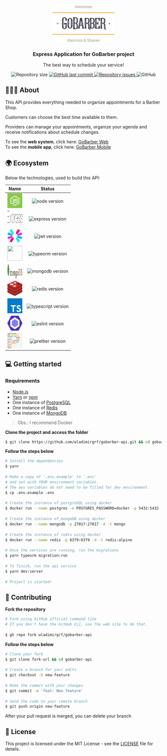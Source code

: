 <h1 align="center">
  <img alt="Logo" src=".github/assets/logo.svg" width="200px">
</h1>

<h3 align="center">
  Express Application for GoBarber project
</h3>

<p align="center">The best way to schedule your service!</p>

<p align="center">
  <img alt="Repository size" src="https://img.shields.io/github/repo-size/wladimirgrf/gobarber-api?color=%23FF9000">

  <a href="https://github.com/wladimirgrf/gobarber-api/commits/master">
    <img alt="GitHub last commit" src="https://img.shields.io/github/last-commit/wladimirgrf/gobarber-api?color=%23FF9000">
  </a>

  <a href="https://github.com/wladimirgrf/gobarber-api/issues">
    <img alt="Repository issues" src="https://img.shields.io/github/issues/wladimirgrf/gobarber-api?color=%23FF9000">
  </a>

  <img alt="GitHub" src="https://img.shields.io/github/license/wladimirgrf/gobarber-api?color=%23FF9000">
</p>

## 👨🏻‍💻  About

This API provides everything needed to organize appointments for a Barber Shop.

Customers can choose the best time available to them.

Providers can manage your appointments, organize your agenda and receive notifications about schedule changes.

To see the **web system**, click here: [GoBarber Web](https://github.com/wladimirgrf/gobarber-web)<br />
To see the **mobile app**, click here: [GoBarber Mobile](https://github.com/wladimirgrf/gobarber-mobile)

## 🌍 Ecosystem

Below the technologies, used to build this API:

|                      Name                            |                         Status                     |
|:-----------------------------------------------------------:|:-------------------------------------------------------:|
|<img width="48" height="48" src=".github/assets/nodejs.svg"> | <img alt="node version" src="https://img.shields.io/badge/nodejs-v12.18-blue?color=%23FF9000"> |
|<img width="48" height="48" src=".github/assets/express.svg"> | <img alt="express version" src="https://img.shields.io/badge/express-v4.17.1-blue?color=%23FF9000"> |
|<img width="48" height="48" src=".github/assets/jwt.svg"> | <img alt="jwt version" src="https://img.shields.io/badge/jwt-v8.5.1-blue?color=%23FF9000"> |
|<img width="48" height="48" src=".github/assets/typeorm.svg"> | <img alt="typeorm version" src="https://img.shields.io/badge/typeorm-v0.2.25-blue?color=%23FF9000"> |
|<img width="48" height="48" src=".github/assets/mongodb.svg"> | <img alt="mongodb version" src="https://img.shields.io/badge/mongodb-v3.6.0-blue?color=%23FF9000"> |
|<img width="48" height="48" src=".github/assets/redis.svg"> | <img alt="redis version" src="https://img.shields.io/badge/redis-v3.0.2-blue?color=%23FF9000"> |
|<img width="48" height="48" src=".github/assets/typescript.svg"> | <img alt="typescript version" src="https://img.shields.io/badge/typescript-v3.9.3-blue?color=%23FF9000"> |
|<img width="48" height="48" src=".github/assets/eslint.svg"> | <img alt="eslint version" src="https://img.shields.io/badge/eslint-v6.0.8-blue?color=%23FF9000"> |
|<img width="48" height="48" src=".github/assets/prettier.svg"> | <img alt="prettier version" src="https://img.shields.io/badge/prettier-v2.0.5-blue?color=%23FF9000"> |


## 💻 Getting started



### Requirements

- [Node.js](https://nodejs.org/en/)
- [Yarn](https://classic.yarnpkg.com/) or [npm](https://www.npmjs.com/)
- One instance of [PostgreSQL](https://www.postgresql.org/)
- One instance of [Redis](https://redis.io/)
- One instance of [MongoDB](https://www.mongodb.com/)

> Obs.: I recommend Docker

**Clone the project and access the folder**

```bash
$ git clone https://github.com/wladimirgrf/gobarber-api.git && cd gobarber-api
```

**Follow the steps below**

```bash
# Install the dependencies
$ yarn

# Make a copy of '.env.example' to '.env'
# and set with YOUR environment variables.
# The aws variables do not need to be filled for dev environment
$ cp .env.example .env

# Create the instance of postgreSQL using docker
$ docker run --name postgres -e POSTGRES_PASSWORD=docker -p 5432:5432 -d postgres

# Create the instance of mongoDB using docker
$ docker run --name mongodb -p 27017:27017 -d -t mongo

# Create the instance of redis using docker
$ docker run --name redis -p 6379:6379 -d -t redis:alpine

# Once the services are running, run the migrations
$ yarn typeorm migration:run

# To finish, run the api service
$ yarn dev:server

# Project is started!
```

## 🤝 Contributing

**Fork the repository**

```bash
# Fork using GitHub official command line
# If you don't have the GitHub CLI, use the web site to do that.

$ gh repo fork wladimirgrf/gobarber-api
```

**Follow the steps below**

```bash
# Clone your fork
$ git clone fork-url && cd gobarber-api

# Create a branch for your edits
$ git checkout -b new-feature

# Make the commit with your changes
$ git commit -m 'feat: New feature'

# Send the code to your remote branch
$ git push origin new-feature
```

After your pull request is merged, you can delete your branch

## 📝 License

This project is licensed under the MIT License - see the [LICENSE](LICENSE) file for details.
